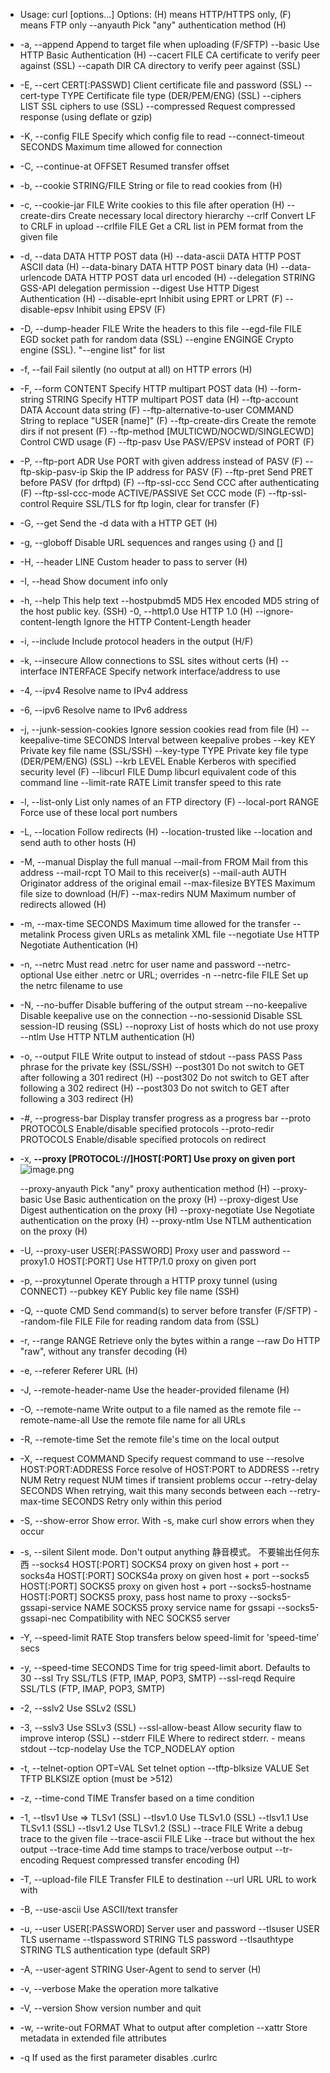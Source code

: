 * Usage: curl [options...] <url>
Options: (H) means HTTP/HTTPS only, (F) means FTP only
     --anyauth       Pick "any" authentication method (H)
* -a, --append        Append to target file when uploading (F/SFTP)
     --basic         Use HTTP Basic Authentication (H)
     --cacert FILE   CA certificate to verify peer against (SSL)
     --capath DIR    CA directory to verify peer against (SSL)
* -E, --cert CERT[:PASSWD] Client certificate file and password (SSL)
     --cert-type TYPE Certificate file type (DER/PEM/ENG) (SSL)
     --ciphers LIST  SSL ciphers to use (SSL)
     --compressed    Request compressed response (using deflate or gzip)
* -K, --config FILE   Specify which config file to read
     --connect-timeout SECONDS  Maximum time allowed for connection
* -C, --continue-at OFFSET  Resumed transfer offset
* -b, --cookie STRING/FILE  String or file to read cookies from (H)
* -c, --cookie-jar FILE  Write cookies to this file after operation (H)
     --create-dirs   Create necessary local directory hierarchy
     --crlf          Convert LF to CRLF in upload
     --crlfile FILE  Get a CRL list in PEM format from the given file
* -d, --data DATA     HTTP POST data (H)
     --data-ascii DATA  HTTP POST ASCII data (H)
     --data-binary DATA  HTTP POST binary data (H)
     --data-urlencode DATA  HTTP POST data url encoded (H)
     --delegation STRING GSS-API delegation permission
     --digest        Use HTTP Digest Authentication (H)
     --disable-eprt  Inhibit using EPRT or LPRT (F)
     --disable-epsv  Inhibit using EPSV (F)
* -D, --dump-header FILE  Write the headers to this file
     --egd-file FILE  EGD socket path for random data (SSL)
     --engine ENGINGE  Crypto engine (SSL). "--engine list" for list
* -f, --fail          Fail silently (no output at all) on HTTP errors (H)
* -F, --form CONTENT  Specify HTTP multipart POST data (H)
     --form-string STRING  Specify HTTP multipart POST data (H)
     --ftp-account DATA  Account data string (F)
     --ftp-alternative-to-user COMMAND  String to replace "USER [name]" (F)
     --ftp-create-dirs  Create the remote dirs if not present (F)
     --ftp-method [MULTICWD/NOCWD/SINGLECWD] Control CWD usage (F)
     --ftp-pasv      Use PASV/EPSV instead of PORT (F)
* -P, --ftp-port ADR  Use PORT with given address instead of PASV (F)
     --ftp-skip-pasv-ip Skip the IP address for PASV (F)
     --ftp-pret      Send PRET before PASV (for drftpd) (F)
     --ftp-ssl-ccc   Send CCC after authenticating (F)
     --ftp-ssl-ccc-mode ACTIVE/PASSIVE  Set CCC mode (F)
     --ftp-ssl-control Require SSL/TLS for ftp login, clear for transfer (F)
* -G, --get           Send the -d data with a HTTP GET (H)
* -g, --globoff       Disable URL sequences and ranges using {} and []
* -H, --header LINE   Custom header to pass to server (H)
* -I, --head          Show document info only
* -h, --help          This help text
     --hostpubmd5 MD5  Hex encoded MD5 string of the host public key. (SSH)
 -0, --http1.0       Use HTTP 1.0 (H)
     --ignore-content-length  Ignore the HTTP Content-Length header
* -i, --include       Include protocol headers in the output (H/F)
* -k, --insecure      Allow connections to SSL sites without certs (H)
     --interface INTERFACE  Specify network interface/address to use
* -4, --ipv4          Resolve name to IPv4 address
* -6, --ipv6          Resolve name to IPv6 address
* -j, --junk-session-cookies Ignore session cookies read from file (H)
     --keepalive-time SECONDS  Interval between keepalive probes
     --key KEY       Private key file name (SSL/SSH)
     --key-type TYPE Private key file type (DER/PEM/ENG) (SSL)
     --krb LEVEL     Enable Kerberos with specified security level (F)
     --libcurl FILE  Dump libcurl equivalent code of this command line
     --limit-rate RATE  Limit transfer speed to this rate
* -l, --list-only     List only names of an FTP directory (F)
     --local-port RANGE  Force use of these local port numbers
* -L, --location      Follow redirects (H)
     --location-trusted like --location and send auth to other hosts (H)
* -M, --manual        Display the full manual
     --mail-from FROM  Mail from this address
     --mail-rcpt TO  Mail to this receiver(s)
     --mail-auth AUTH  Originator address of the original email
     --max-filesize BYTES  Maximum file size to download (H/F)
     --max-redirs NUM  Maximum number of redirects allowed (H)
* -m, --max-time SECONDS  Maximum time allowed for the transfer
     --metalink      Process given URLs as metalink XML file
     --negotiate     Use HTTP Negotiate Authentication (H)
* -n, --netrc         Must read .netrc for user name and password
     --netrc-optional Use either .netrc or URL; overrides -n
     --netrc-file FILE  Set up the netrc filename to use
* -N, --no-buffer     Disable buffering of the output stream
     --no-keepalive  Disable keepalive use on the connection
     --no-sessionid  Disable SSL session-ID reusing (SSL)
     --noproxy       List of hosts which do not use proxy
     --ntlm          Use HTTP NTLM authentication (H)
* -o, --output FILE   Write output to <file> instead of stdout
     --pass PASS     Pass phrase for the private key (SSL/SSH)
     --post301       Do not switch to GET after following a 301 redirect (H)
     --post302       Do not switch to GET after following a 302 redirect (H)
     --post303       Do not switch to GET after following a 303 redirect (H)
* -#, --progress-bar  Display transfer progress as a progress bar
     --proto PROTOCOLS  Enable/disable specified protocols
     --proto-redir PROTOCOLS  Enable/disable specified protocols on redirect
* -x, **--proxy [PROTOCOL://]HOST[:PORT] Use proxy on given port**
![image.png](http://upload-images.jianshu.io/upload_images/5786888-ca09ffb2f03153b1.png?imageMogr2/auto-orient/strip%7CimageView2/2/w/1240)

     --proxy-anyauth Pick "any" proxy authentication method (H)
     --proxy-basic   Use Basic authentication on the proxy (H)
     --proxy-digest  Use Digest authentication on the proxy (H)
     --proxy-negotiate Use Negotiate authentication on the proxy (H)
     --proxy-ntlm    Use NTLM authentication on the proxy (H)
* -U, --proxy-user USER[:PASSWORD]  Proxy user and password
     --proxy1.0 HOST[:PORT]  Use HTTP/1.0 proxy on given port
* -p, --proxytunnel   Operate through a HTTP proxy tunnel (using CONNECT)
     --pubkey KEY    Public key file name (SSH)
* -Q, --quote CMD     Send command(s) to server before transfer (F/SFTP)
     --random-file FILE  File for reading random data from (SSL)
* -r, --range RANGE   Retrieve only the bytes within a range
     --raw           Do HTTP "raw", without any transfer decoding (H)
* -e, --referer       Referer URL (H)
* -J, --remote-header-name Use the header-provided filename (H)
* -O, --remote-name   Write output to a file named as the remote file
     --remote-name-all Use the remote file name for all URLs
* -R, --remote-time   Set the remote file's time on the local output
* -X, --request COMMAND  Specify request command to use
     --resolve HOST:PORT:ADDRESS  Force resolve of HOST:PORT to ADDRESS
     --retry NUM   Retry request NUM times if transient problems occur
     --retry-delay SECONDS When retrying, wait this many seconds between each
     --retry-max-time SECONDS  Retry only within this period
* -S, --show-error    Show error. With -s, make curl show errors when they occur
* -s, --silent        Silent mode. Don't output anything 静音模式。 不要输出任何东西
     --socks4 HOST[:PORT]  SOCKS4 proxy on given host + port
     --socks4a HOST[:PORT]  SOCKS4a proxy on given host + port
     --socks5 HOST[:PORT]  SOCKS5 proxy on given host + port
     --socks5-hostname HOST[:PORT] SOCKS5 proxy, pass host name to proxy
     --socks5-gssapi-service NAME  SOCKS5 proxy service name for gssapi
     --socks5-gssapi-nec  Compatibility with NEC SOCKS5 server
* -Y, --speed-limit RATE  Stop transfers below speed-limit for 'speed-time' secs
* -y, --speed-time SECONDS  Time for trig speed-limit abort. Defaults to 30
     --ssl           Try SSL/TLS (FTP, IMAP, POP3, SMTP)
     --ssl-reqd      Require SSL/TLS (FTP, IMAP, POP3, SMTP)
* -2, --sslv2         Use SSLv2 (SSL)
* -3, --sslv3         Use SSLv3 (SSL)
     --ssl-allow-beast Allow security flaw to improve interop (SSL)
     --stderr FILE   Where to redirect stderr. - means stdout
     --tcp-nodelay   Use the TCP_NODELAY option
* -t, --telnet-option OPT=VAL  Set telnet option
     --tftp-blksize VALUE  Set TFTP BLKSIZE option (must be >512)
* -z, --time-cond TIME  Transfer based on a time condition
* -1, --tlsv1         Use => TLSv1 (SSL)
     --tlsv1.0       Use TLSv1.0 (SSL)
     --tlsv1.1       Use TLSv1.1 (SSL)
     --tlsv1.2       Use TLSv1.2 (SSL)
     --trace FILE    Write a debug trace to the given file
     --trace-ascii FILE  Like --trace but without the hex output
     --trace-time    Add time stamps to trace/verbose output
     --tr-encoding   Request compressed transfer encoding (H)
* -T, --upload-file FILE  Transfer FILE to destination
     --url URL       URL to work with
* -B, --use-ascii     Use ASCII/text transfer
* -u, --user USER[:PASSWORD]  Server user and password
     --tlsuser USER  TLS username
     --tlspassword STRING TLS password
     --tlsauthtype STRING  TLS authentication type (default SRP)
* -A, --user-agent STRING  User-Agent to send to server (H)
* -v, --verbose       Make the operation more talkative
* -V, --version       Show version number and quit
* -w, --write-out FORMAT  What to output after completion
     --xattr        Store metadata in extended file attributes
* -q                 If used as the first parameter disables .curlrc
